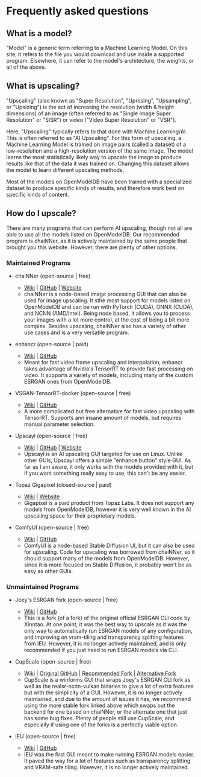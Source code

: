 # Frequently asked questions

## What is a model?

"Model" is a generic term referring to a Machine Learning Model. On this site, it refers to the file you would download and use inside a supported program. Elsewhere, it can refer to the model's architecture, the weights, or all of the above.

## What is upscaling?

"Upscaling" (also known as "Super Resolution", "Upresing", "Upsampling", or "Upsizing") is the act of increasing the resolution (width & height dimensions) of an image (often referred to as "Single Image Super Resolution" or "SISR") or video ("Video Super Resolution" or "VSR").

Here, "Upscaling" typically refers to that done with Machine Learning/AI. This is often referred to as "AI Upscaling". For this form of upscaling, a Machine Learning Model is trained on image pairs (called a dataset) of a low-resolution and a high-resolution version of the same image. The model learns the most statistically likely way to upscale the image to produce results like that of the data it was trained on. Changing this dataset allows the model to learn different upscaling methods.

Most of the models on OpenModelDB have been trained with a specialized dataset to produce specific kinds of results, and therefore work best on specific kinds of content.

## How do I upscale?

There are many programs that can perform AI upscaling, though not all are able to use all the models listed on OpenModelDB. Our recommended program is chaiNNer, as it is actively maintained by the same people that brought you this website. However, there are plenty of other options.

### Maintained Programs

- chaiNNer (open-source | free)
  - [Wiki]() | [GitHub](https://github.com/chaiNNer-org/chaiNNer) | [Website](https://chainner.app/)
  - chaiNNer is a node-based image processing GUI that can also be used for image upscaling. It sthe most support for models listed on OpenModelDB and can be run with PyTorch (CUDA), ONNX (CUDA), and NCNN (AMD/Intel). Being node based, it allows you to process your images with a lot more control, at the cost of being a bit more complex. Besides upscaling, chaiNNer also has a variety of other use cases and is a very versatile program.

- enhancr (open-source | paid)
  - [Wiki]() | [GitHub](https://github.com/mafiosnik777/enhancr)
  - Meant for fast video frame upscaling and interpolation, enhancr takes advantage of Nvidia's TensorRT to provide fast processing on video. It supports a variety of models, including many of the custom ESRGAN ones from OpenModelDB.

- VSGAN-TensorRT-docker (open-source | free)
  - [Wiki]() | [GitHub](https://github.com/styler00dollar/VSGAN-tensorrt-docker)
  - A more complicated but free alternative for fast video upscaling with TensorRT. Supports ann insane amount of models, but requires manual parameter selection.

- Upscayl (open-source | free)
  - [Wiki]() | [GitHub](https://github.com/upscayl/upscayl) | [Website](https://www.upscayl.org/)
  - Upscayl is an AI upscaling GUI targeted for use on Linux. Unlike other GUIs, Upscayl offers a simple "enhance button" style GUI. As far as I am aware, it only works with the models provided with it, but if you want something really easy to use, this can't be any easier.

- Topaz Gigapixel (closed-source | paid)
  - [Wiki]() | [Website](https://www.topazlabs.com/gigapixel-ai)
  - Gigapixel is a paid product from Topaz Labs. It does not support any models from OpenModelDB, however it is very well known in the AI upscaling space for their proprietary models.

- ComfyUI (open-source | free)
  - [Wiki]() | [GitHub](https://github.com/comfyanonymous/ComfyUI)
  - ComfyUI is a node-based Stable Diffusion UI, but it can also be used for upscaling. Code for upscaling was borrowed from chaiNNer, so it should support many of the models from OpenModelDB. However, since it is more focused on Stable Diffusion, it probably won't be as easy as other GUIs.

### Unmaintained Programs

- Joey's ESRGAN fork (open-source | free)
  - [Wiki]() | [GitHub](https://github.com/joeyballentine/ESRGAN/)
  - This is a fork (of a fork) of the original official ESRGAN CLI code by Xinntao. At one point, it was the best way to upscale as it was the only way to automatically run ESRGAN models of any configuration, and improving on vram-tiling and transparency splitting features from IEU. However, it is no longer actively maintained, and is only recommended if you just need to run ESRGAN models via CLI.

- CupScale (open-source | free)
  - [Wiki]() | [Original GitHub](https://github.com/n00mkrad/cupscale) | [Recommended Fork](https://github.com/DrPleaseRespect/cupscale) | [Alternative Fork](https://github.com/RaaynML/cupscale_continued)
  - CupScale is a winforms GUI that wraps Joey's ESRGAN CLI fork as well as the realsr-ncnn-vulkan binaries to give a lot of extra features but with the simplicity of a GUI. However, it is no longer actively maintained, and due to the amount of issues it has, we recommend using the more stable fork linked above which swaps out the backend for one based on chaiNNer, or the alternate one that just has some bug fixes. Plenty of people still use CupScale, and especially if using one of the forks is a perfectly viable option.

- IEU (open-source | free)
  - [Wiki]() | [GitHub](https://github.com/ptrsuder/IEU.Winforms)
  - IEU was the first GUI meant to make running ESRGAN models easier. It paved the way for a lot of features such as transparency splitting and VRAM-safe tiling. However, it is no longer actively maintained.
